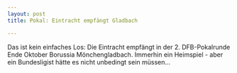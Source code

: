 ```yaml
---
layout: post
title: Pokal: Eintracht empfängt Gladbach

---
```


Das ist kein einfaches Los: Die Eintracht empfängt in der 2. DFB-Pokalrunde Ende Oktober Borussia Mönchengladbach. Immerhin ein Heimspiel - aber ein Bundesligist hätte es nicht unbedingt sein müssen...


